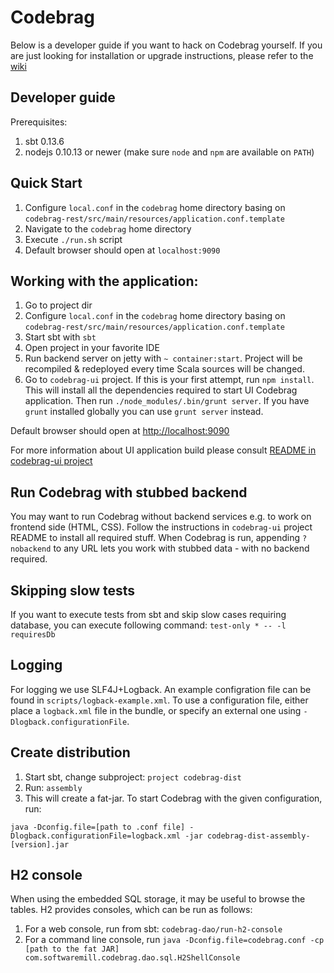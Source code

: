 # Codebrag

Below is a developer guide if you want to hack on Codebrag yourself.
If you are just looking for installation or upgrade instructions,
please refer to the [wiki](https://github.com/softwaremill/codebrag/wiki)

Developer guide
---

Prerequisites:

1. sbt 0.13.6
2. nodejs 0.10.13 or newer (make sure `node` and `npm` are available on `PATH`)

Quick Start
---

1. Configure `local.conf` in the `codebrag` home directory basing on `codebrag-rest/src/main/resources/application.conf.template`
2. Navigate to the `codebrag` home directory
3. Execute `./run.sh` script
4. Default browser should open at `localhost:9090`

Working with the application:
---
1. Go to project dir
2. Configure `local.conf` in the `codebrag` home directory basing on `codebrag-rest/src/main/resources/application.conf.template`
3. Start sbt with `sbt`
4. Open project in your favorite IDE
5. Run backend server on jetty with `~ container:start`. Project will be recompiled & redeployed every time Scala sources will be changed.
6. Go to `codebrag-ui` project. If this is your first attempt, run `npm install`. This will install all the dependencies required to start UI Codebrag application. Then run `./node_modules/.bin/grunt server`. If you have `grunt` installed globally you can use `grunt server` instead.

Default browser should open at [http://localhost:9090](http://localhost:9090)

For more information about UI application build please consult [README in codebrag-ui project](codebrag-ui/)

Run Codebrag with stubbed backend
---

You may want to run Codebrag without backend services e.g. to work on frontend side (HTML, CSS).
Follow the instructions in `codebrag-ui` project README to install all required stuff.
When Codebrag is run, appending `?nobackend` to any URL lets you work with stubbed data - with no backend required.

Skipping slow tests
---

If you want to execute tests from sbt and skip slow cases requiring database, you can execute following command:
`test-only * -- -l requiresDb`

Logging
---

For logging we use SLF4J+Logback. An example configration file can be found in `scripts/logback-example.xml`. To use a
configuration file, either place a `logback.xml` file in the bundle, or specify an external one using
`-Dlogback.configurationFile`.

Create distribution
---

1. Start sbt, change subproject: `project codebrag-dist`
2. Run: `assembly`
3. This will create a fat-jar. To start Codebrag with the given configuration, run:

````
java -Dconfig.file=[path to .conf file] -Dlogback.configurationFile=logback.xml -jar codebrag-dist-assembly-[version].jar
````

H2 console
---

When using the embedded SQL storage, it may be useful to browse the tables. H2 provides consoles, which can be run
as follows:

1. For a web console, run from sbt: `codebrag-dao/run-h2-console`
2. For a command line console, run `java -Dconfig.file=codebrag.conf -cp [path to the fat JAR] com.softwaremill.codebrag.dao.sql.H2ShellConsole`